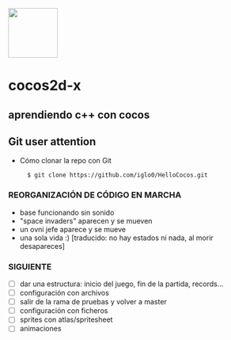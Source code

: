 <img src="http://www.cocos2d-x.org/attachments/801/cocos2dx_portrait.png" width=100>

# cocos2d-x
## aprendiendo c++ con cocos

Git user attention
-----------------------

* Cómo clonar la repo con Git

        $ git clone https://github.com/iglo0/HelloCocos.git


### REORGANIZACIÓN DE CÓDIGO EN MARCHA

- base funcionando sin sonido
- "space invaders" aparecen y se mueven
- un ovni jefe aparece y se mueve
- una sola vida :) [traducido: no hay estados ni nada, al morir desapareces]

### SIGUIENTE
- [ ] dar una estructura: inicio del juego, fin de la partida, records...
- [ ] configuración con archivos
- [ ] salir de la rama de pruebas y volver a master
- [ ] configuración con ficheros
- [ ] sprites con atlas/spritesheet
- [ ] animaciones